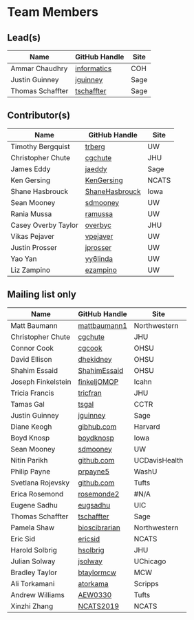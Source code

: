 # Team Members

## Lead(s)
Name | GitHub Handle | Site
-- | -- | --
Ammar Chaudhry | [informatics](https://github.com/achaudhry615/informatics) | COH
Justin Guinney | [jguinney](http://github.com/jguinney) | Sage
Thomas Schaffter | [tschaffter](https://github.com/tschaffter) | Sage

## Contributor(s)
Name | GitHub Handle | Site
-- | -- | --
Timothy Bergquist | [trberg](https://github.com/trberg) | UW
Christopher Chute | [cgchute](https://github.com/cgchute) | JHU
James Eddy | [jaeddy](https://github.com/jaeddy) | Sage
Ken Gersing | [KenGersing](https://github.com/KenGersing) | NCATS
Shane Hasbrouck | [ShaneHasbrouck](https://github.com/ShaneHasbrouck) | Iowa
Sean Mooney | [sdmooney](http://github.com/sdmooney) | UW
Rania Mussa | [ramussa](https://github.com/ramussa) | UW
Casey Overby Taylor | [overbyc](http://github.com/overbyc) | JHU
Vikas Pejaver | [vpejaver](https://github.com/vpejaver) | UW
Justin Prosser | [jprosser](http://github.com/jprosser) | UW
Yao Yan | [yy6linda](https://github.com/yy6linda) | UW
Liz Zampino | [ezampino](https://github.com/ezampino) | UW

## Mailing list only
Name | GitHub Handle | Site
-- | -- | --
Matt Baumann | [mattbaumann1](http://github.com/mattbaumann1) | Northwestern
Christopher Chute | [cgchute](https://github.com/cgchute) | JHU
Connor Cook | [cgcook](https://github.com/cgcook) | OHSU
David Ellison | [dhekidney](http://github.com/dhekidney) | OHSU
Shahim Essaid | [ShahimEssaid](http://github.com/ShahimEssaid) | OHSU
Joseph Finkelstein | [finkeljOMOP](http://github.com/finkeljOMOP) | Icahn
Tricia Francis | [tricfran](http://github.com/tricfran) | JHU
Tamas Gal | [tsgal](https://github.com/tsgal) | CCTR
Justin Guinney | [jguinney](http://github.com/jguinney) | Sage
Diane Keogh | [gibhub.com](http://gibhub.com) | Harvard
Boyd Knosp | [boydknosp](http://github.com/boydknosp) | Iowa
Sean Mooney | [sdmooney](http://github.com/sdmooney) | UW
Nitin Parikh | [github.com](http://github.com) | UCDavisHealth
Philip Payne | [prpayne5](http://github.com/prpayne5) | WashU
Svetlana Rojevsky | [github.com](http://github.com) | Tufts
Erica Rosemond | [rosemonde2](http://github.com/rosemonde2) | #N/A
Eugene Sadhu | [eugsadhu](https://github.com/eugsadhu) | UIC
Thomas Schaffter | [tschaffter](https://github.com/tschaffter) | Sage
Pamela Shaw | [bioscibrarian](https://github.com/bioscibrarian) | Northwestern
Eric Sid | [ericsid](https://github.com/ericsid) | NCATS
Harold Solbrig | [hsolbrig](http://github.com/hsolbrig) | JHU
Julian Solway | [jsolway](http://github.com/jsolway) | UChicago
Bradley Taylor | [btaylormcw](https://github.com/btaylormcw) | MCW
Ali Torkamani | [atorkama](https://github.com/atorkama) | Scripps
Andrew Williams | [AEW0330](http://github.com/AEW0330) | Tufts
Xinzhi Zhang | [NCATS2019](https://github.com/NCATS2019) | NCATS


